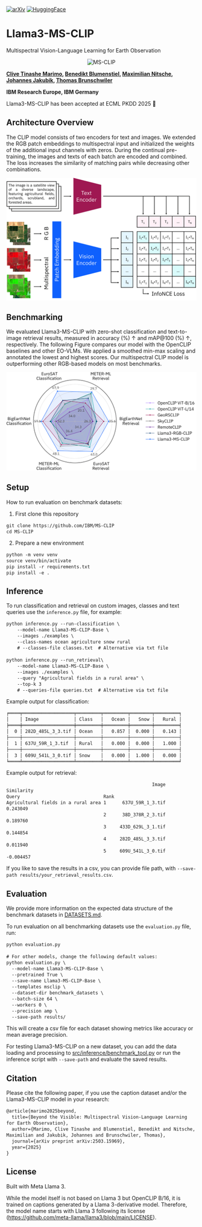 [![arXiv](https://img.shields.io/badge/arXiv-2504.11171-b31b1b?logo=arxiv)](https://arxiv.org/abs/2503.15969)
[![HuggingFace](https://img.shields.io/badge/Hugging_Face-IBM--ESA--Geospaital-FFD21E?logo=huggingface)](https://huggingface.co/ibm-esa-geospatial/Llama3-MS-CLIP-base)

# Llama3-MS-CLIP
Multispectral Vision-Language Learning for Earth Observation

<p align="center">
    <img src="https://i.imgur.com/waxVImv.png" alt="MS-CLIP">
</p>

**[Clive Tinashe Marimo](https://www.linkedin.com/in/clive-tinashe/), [Benedikt Blumenstiel](https://www.linkedin.com/in/blumenstiel/), [Maximilian Nitsche](https://www.linkedin.com/in/maximiliannitsche/), [Johannes Jakubik](https://www.linkedin.com/in/johannes-jakubik-8763ba167/), [Thomas Brunschwiler](https://www.linkedin.com/in/thomas-brunschwiler-234a6aab/)**


**IBM Research Europe, IBM Germany**

Llama3-MS-CLIP has been accepted at ECML PKDD 2025 🎉

## Architecture Overview

The CLIP model consists of two encoders for text and images. We extended the RGB patch embeddings to multispectral input and initialized the weights of the additional input channels with zeros. During the continual pre-training, the images and texts of each batch are encoded and combined. The loss increases the similarity of matching pairs while decreasing other combinations.

![Architecture](assets/clip_architecture.png)

## Benchmarking

We evaluated Llama3-MS-CLIP with zero-shot classification and text-to-image retrieval results, measured in accuracy (%) ↑ and mAP@100 (%) ↑, respectively. 
The following Figure compares our model with the OpenCLIP baselines and other EO-VLMs. 
We applied a smoothed min-max scaling and annotated the lowest and highest scores. 
Our multispectral CLIP model is outperforming other RGB-based models on most benchmarks.

![Benchmarking](assets/benchmarking.png)

## Setup

How to run evaluation on benchmark datasets:
1. First clone this repository

```shell
git clone https://github.com/IBM/MS-CLIP
cd MS-CLIP
```
2. Prepare a new environment

```
python -m venv venv
source venv/bin/activate
pip install -r requirements.txt
pip install -e .
```

## Inference

To run classification and retrieval on custom images, classes and text queries use the `inference.py` file, for example:

```shell
python inference.py --run-classification \
    --model-name Llama3-MS-CLIP-Base \
    --images ./examples \
    --class-names ocean agriculture snow rural
    # --classes-file classes.txt  # Alternative via txt file  

python inference.py --run_retrieval\
    --model-name Llama3-MS-CLIP-Base \
    --images ./examples \
    --query "Agricultural fields in a rural area" \
    --top-k 3
    # --queries-file queries.txt  # Alternative via txt file
```

Example output for classification:
```text
╒════╤═══════════════════╤═════════╤═════════╤════════╤═════════╕
│    │ Image             │ Class   │   Ocean │   Snow │   Rural │
╞════╪═══════════════════╪═════════╪═════════╪════════╪═════════╡
│  0 │ 282D_485L_3_3.tif │ Ocean   │   0.857 │  0.000 │   0.143 │
├────┼───────────────────┼─────────┼─────────┼────────┼─────────┤
│  1 │ 637U_59R_1_3.tif  │ Rural   │   0.000 │  0.000 │   1.000 │
├────┼───────────────────┼─────────┼─────────┼────────┼─────────┤
│  3 │ 609U_541L_3_0.tif │ Snow    │   0.000 │  1.000 │   0.000 │
╘════╧═══════════════════╧═════════╧═════════╧════════╧═════════╛
```

Example output for retrieval:
```text
                                                      Image  Similarity
Query                               Rank                               
Agricultural fields in a rural area 1      637U_59R_1_3.tif    0.243049
                                    2      38D_378R_2_3.tif    0.189760
                                    3     433D_629L_3_1.tif    0.144854
                                    4     282D_485L_3_3.tif    0.011940
                                    5     609U_541L_3_0.tif   -0.004457
```

If you like to save the results in a csv, you can provide file path, with `--save-path results/your_retrieval_results.csv`.

## Evaluation

We provide more information on the expected data structure of the benchmark datasets in [DATASETS.md](DATASETS.md).

To run evaluation on all benchmarking datasets use the `evaluation.py` file, run:

```shell
python evaluation.py

# For other models, change the following default values:
python evaluation.py \
  --model-name Llama3-MS-CLIP-Base \
  --pretrained True \
  --save-name Llama3-MS-CLIP-Base \
  --templates msclip \
  --dataset-dir benchmark_datasets \
  --batch-size 64 \
  --workers 0 \
  --precision amp \
  --save-path results/
```

This will create a csv file for each dataset showing metrics like accuracy or mean average precision.

For testing Llama3-MS-CLIP on a new dataset, you can add the data loading and processing to [src/inference/benchmark_tool.py](src%2Finference%2Fbenchmark_tool.py) 
or run the inference script with `--save-path` and evaluate the saved results.

## Citation

Please cite the following paper, if you use the caption dataset and/or the Llama3-MS-CLIP model in your research:

```
@article{marimo2025beyond,
  title={Beyond the Visible: Multispectral Vision-Language Learning for Earth Observation},
  author={Marimo, Clive Tinashe and Blumenstiel, Benedikt and Nitsche, Maximilian and Jakubik, Johannes and Brunschwiler, Thomas},
  journal={arXiv preprint arXiv:2503.15969},
  year={2025}
}
```

## License

Built with Meta Llama 3. 

While the model itself is not based on Llama 3 but OpenCLIP B/16, it is trained on captions generated by a Llama 3-derivative model. Therefore, the model name starts with Llama 3 following its license (https://github.com/meta-llama/llama3/blob/main/LICENSE).